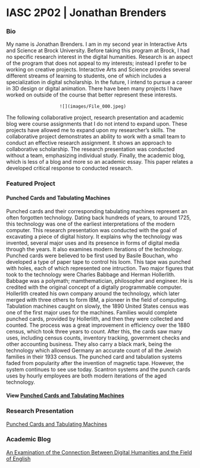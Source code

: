 # IASC 2P02 | Jonathan Brenders

### Bio

   My name is Jonathan Brenders. I am in my second year in Interactive Arts and Science at Brock University. Before taking this program at Brock, I had no specific research interest in the digital humanities. Research is an aspect of the program that does not appeal to my interests; instead I prefer to be working on creative projects. Interactive Arts and Science provides several different streams of learning to students, one of which includes a specialization in digital scholarship. In the future, I intend to pursue a career in 3D design or digital animation. There have been many projects I have worked on outside of the course that better represent these interests. 

                        ![](images/File_000.jpeg)

   The following collaborative project, research presentation and academic blog were course assignments that I do not intend to expand upon. These projects have allowed me to expand upon my researcher’s skills. The collaborative project demonstrates an ability to work with a small team to conduct an effective research assignment. It shows an approach to collaborative scholarship. The research presentation was conducted without a team, emphasizing individual study. Finally, the academic blog, which is less of a blog and more so an academic essay. This paper relates a developed critical response to conducted research.

### Featured Project

#### Punched Cards and Tabulating Machines

Punched cards and their corresponding tabulating machines represent an often forgotten technology. Dating back hundreds of years, to around 1725, this technology was one of the earliest interpretations of the modern computer. This research presentation was conducted with the goal of excavating a piece of digital history. It explains why the technology was invented, several major uses and its presence in forms of digital media through the years. It also examines modern iterations of the technology. Punched cards were believed to be first used by Basile Bouchan, who developed a type of paper tape to control his loom. This tape was punched with holes, each of which represented one intruction. Two major figures that took to the technology were Charles Babbage and Herman Hollerlith. Babbage was a polymath; mamthematician, philosopher and engineer. He is credited with the original concept of a digtally programmable computer. Hollerlith created his own company around the technology, which later merged with three others to form IBM, a pioneer in the field of computing. Tabulation machines caught on slowly, the 1890 United States census was one of the first major uses for the machines. Families would complete punched cards, provided by Hollerlith, and then they were collected and counted. The process was a great improvement in efficiency over the 1880 census, which took three years to count. After this, the cards saw many uses, including census counts, inventory tracking, government checks and other accounting business. They also carry a black mark, being the technology which allowed Germany an accurate count of all the Jewish families in their 1933 census. The punched card and tabulation systems faded from popularity after the invention of magnetic tape. However, the system continues to see use today. Scantron systems and the punch cards uses by hourly employees are both modern iterations of the aged technology.

#### View  [Punched Cards and Tabulating Machines](reveal/index.html)

### Research Presentation

[Punched Cards and Tabulating Machines](reveal/index.html)

### Academic Blog

[An Examination of the Connection Between Digital Humanities and the Field of English](blog.md)
